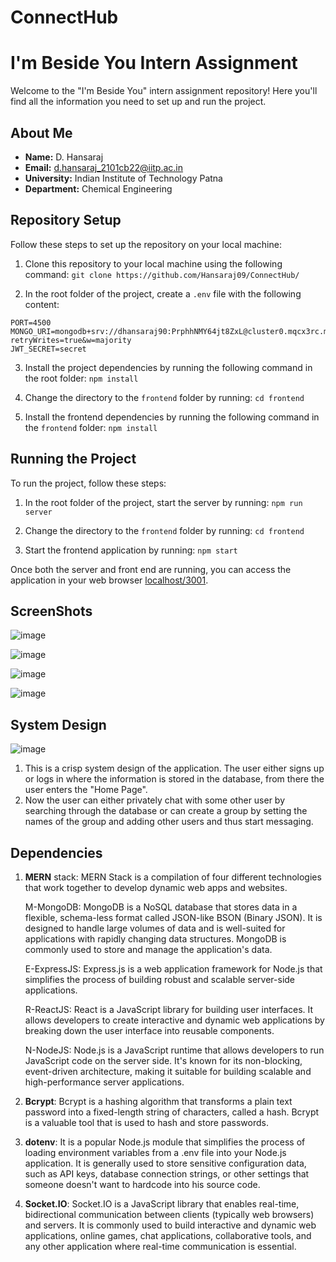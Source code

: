 # ConnectHub
# I'm Beside You Intern Assignment

Welcome to the "I'm Beside You" intern assignment repository! Here you'll find all the information you need to set up and run the project.

## About Me

- **Name:** D. Hansaraj
- **Email:** d.hansaraj_2101cb22@iitp.ac.in
- **University:** Indian Institute of Technology Patna
- **Department:** Chemical Engineering

## Repository Setup

Follow these steps to set up the repository on your local machine:

1. Clone this repository to your local machine using the following command: 
`git clone https://github.com/Hansaraj09/ConnectHub/`

2. In the root folder of the project, create a `.env` file with the following content:
```
PORT=4500
MONGO_URI=mongodb+srv://dhansaraj90:PrphhNMY64jt8ZxL@cluster0.mqcx3rc.mongodb.net/?retryWrites=true&w=majority
JWT_SECRET=secret 
```

3. Install the project dependencies by running the following command in the root folder:
`npm install`

4. Change the directory to the `frontend` folder by running:
`cd frontend`

5. Install the frontend dependencies by running the following command in the `frontend` folder:
`npm install`

## Running the Project

To run the project, follow these steps:

1. In the root folder of the project, start the server by running:
`npm run server`

2. Change the directory to the `frontend` folder by running:
`cd frontend`

3. Start the frontend application by running:
`npm start`

Once both the server and front end are running, you can access the application in your web browser [localhost/3001](http://localhost:3000).


## ScreenShots

![image](https://github.com/Hansaraj09/ConnectHub/assets/93324559/999dea69-d993-4ce0-b2b4-317c60d821c6)

![image](https://github.com/Hansaraj09/ConnectHub/assets/93324559/b4ec9b9b-53b2-407a-a8f4-a3ed2a63de86)

![image](https://github.com/Hansaraj09/ConnectHub/assets/93324559/6273b86c-acff-4d57-873d-36d7eac23d17)

![image](https://github.com/Hansaraj09/ConnectHub/assets/93324559/3b74a8ef-3f3c-4781-bfe6-6f7d8a02855c)


## System Design
![image](https://github.com/Hansaraj09/ConnectHub/assets/93324559/04c74ddc-8c39-4337-914f-bbc3857e75a9)


1. This is a crisp system design of the application. The user either signs up or logs in where the information is stored in the database, from there the user enters the "Home Page". 
2. Now the user can either privately chat with some other user by searching through the database or can create a group by setting the names of the group and adding other users and thus start messaging.

## Dependencies

1. **MERN** stack: MERN Stack is a compilation of four different technologies that work together to develop dynamic web apps and websites.
   
    M-MongoDB: MongoDB is a NoSQL database that stores data in a flexible, schema-less format called JSON-like BSON (Binary JSON). It is designed to handle large volumes of data and is well-suited for 
applications with rapidly changing data structures. MongoDB is commonly used to store and manage the application's data.

    E-ExpressJS: Express.js is a web application framework for Node.js that simplifies the process of building robust and scalable server-side applications.
   
    R-ReactJS: React is a JavaScript library for building user interfaces. It allows developers to create interactive and dynamic web applications by breaking down the user interface into reusable components.
   
    N-NodeJS: Node.js is a JavaScript runtime that allows developers to run JavaScript code on the server side. It's known for its non-blocking, event-driven architecture, making it suitable for building scalable and high-performance server applications.
   
3. **Bcrypt**: Bcrypt is a hashing algorithm that transforms a plain text password into a fixed-length string of characters, called a hash. Bcrypt is a valuable tool that is used to hash and store passwords.

4. **dotenv**: It is a popular Node.js module that simplifies the process of loading environment variables from a .env file into your Node.js application. It is generally used to store sensitive configuration data, such as API keys, database connection strings, or other settings that someone doesn't want to hardcode into his source code.

5. **Socket.IO**: Socket.IO is a JavaScript library that enables real-time, bidirectional communication between clients (typically web browsers) and servers. It is commonly used to build interactive and dynamic web applications, online games, chat applications, collaborative tools, and any other application where real-time communication is essential.



